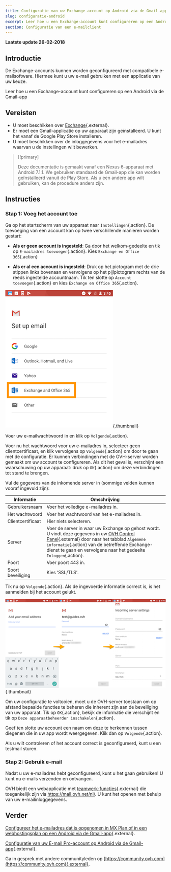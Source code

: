 ```yaml
---
title: Configuratie van uw Exchange-account op Android via de Gmail-app
slug: configuratie-android
excerpt: Leer hoe u een Exchange-account kunt configureren op een Android via de Gmail-app
section: Configuratie van een e-mailclient
---
```


**Laatste update 26-02-2018**

## Introductie

De Exchange-accounts kunnen worden geconfigureerd met compatibele e-mailsoftware.  Hiermee kunt u uw e-mail gebruiken met een applicatie van uw keuze.

Leer hoe u een Exchange-account kunt configureren op een Android via de Gmail-app

## Vereisten

- U moet beschikken over [Exchange](https://www.ovh.com/nl/emails/){.external}.
- Er moet een Gmail-applicatie op uw apparaat zijn geïnstalleerd. U kunt het vanaf de Google Play Store installeren.
- U moet beschikken over de inloggegevens voor het e-mailadres waarvan u de instellingen wilt bewerken.

> [!primary]
>
> Deze documentatie is gemaakt vanaf een Nexus 6-apparaat met Android 7.1.1. We gebruiken standaard de Gmail-app die kan worden geïnstalleerd vanuit de Play Store. Als u een andere app wilt gebruiken, kan de procedure anders zijn.
>

## Instructies

### Stap 1: Voeg het account toe

Ga op het startscherm van uw apparaat naar `Instellingen`{.action}. De toevoeging van een account kan op twee verschillende manieren worden gestart:

- **Als er geen account is ingesteld**: Ga door het welkom-gedeelte en tik op `E-mailadres toevoegen`{.action}. Kies `Exchange en Office 365`{.action} 

- **Als er al een account is ingesteld**: Druk op het pictogram met de drie stippen links bovenaan en vervolgens op het pijlpictogram rechts van de reeds ingestelde accountnaam. Tik ten slotte op `Account toevoegen`{.action} en kies `Exchange en Office 365`{.action}. 

![Exchange](images/configuration-exchange-gmail-application-android-step1.png){.thumbnail}

Voer uw e-mailwachtwoord in en klik op `Volgende`{.action}.

Voer nu het wachtwoord voor uw e-mailadres in, selecteer geen clientcertificaat, en klik vervolgens op `Volgende`{.action} om door te gaan met de configuratie. Er kunnen verbindingen met de OVH-server worden gemaakt om uw account te configureren. Als dit het geval is, verschijnt een waarschuwing op uw apparaat: druk op `OK`{.action} om deze verbindingen tot stand te brengen.

Vul de gegevens van de inkomende server in (sommige velden kunnen vooraf ingevuld zijn):

|Informatie|Omschrijving| 
|---|---| 
|Gebruikersnaam|Voer het volledige e-mailadres in.|  
|Het wachtwoord|Voer het wachtwoord van het e-mailadres in.|
|Clientcertificaat|Hier niets selecteren.|
|Server|Voer de server in waar uw Exchange op gehost wordt.  U vindt deze gegevens in uw [OVH Control Panel](https://www.ovh.com/auth/?action=gotomanager){.external} door naar het tabblad `Algemene informatie`{.action} van de betreffende Exchange-dienst te gaan en vervolgens naar het gedeelte `Inloggen`{.action}.|
|Poort|Voer poort 443 in.|  
|Soort beveiliging|Kies ‘SSL/TLS’.|

Tik nu op `Volgende`{.action}. Als de ingevoerde informatie correct is, is het aanmelden bij het account gelukt.

![Exchange](images/configuration-exchange-gmail-application-android-step2.png){.thumbnail}

Om uw configuratie te voltooien, moet u de OVH-server toestaan om op afstand bepaalde functies te beheren die inherent zijn aan de beveiliging van uw apparaat. Tik op `OK`{.action}, bekijk de informatie die verschijnt en tik op `Deze apparaatbeheerder inschakelen`{.action}.

Geef ten slotte uw account een naam om deze te herkennen tussen diegenen die in uw app wordt weergegeven. Klik dan op `Volgende`{.action}. 

Als u wilt controleren of het account correct is geconfigureerd, kunt u een testmail sturen.

### Stap 2: Gebruik e-mail

Nadat u uw e-mailadres hebt geconfigureerd, kunt u het gaan gebruiken! U kunt nu e-mails verzenden en ontvangen.

OVH biedt een webapplicatie met [teamwerk-functies](https://www.ovh.com/nl/emails/){.external} die toegankelijk zijn via <https://mail.ovh.net/nl/>. U kunt het openen met behulp van uw e-mailinloggegevens.

## Verder

[Configureer het e-mailadres dat is opgenomen in MX Plan of in een webhostingsplan op een Android via de Gmail-app](https://docs.ovh.com/nl/emails/configuratie-android/){.external}.

[Configuratie van uw E-mail Pro-account op Android via de Gmail-app](https://docs.ovh.com/nl/emails-pro/configuratie-android/){.external}.

Ga in gesprek met andere communityleden op [https://community.ovh.com](https://community.ovh.com){.external}.